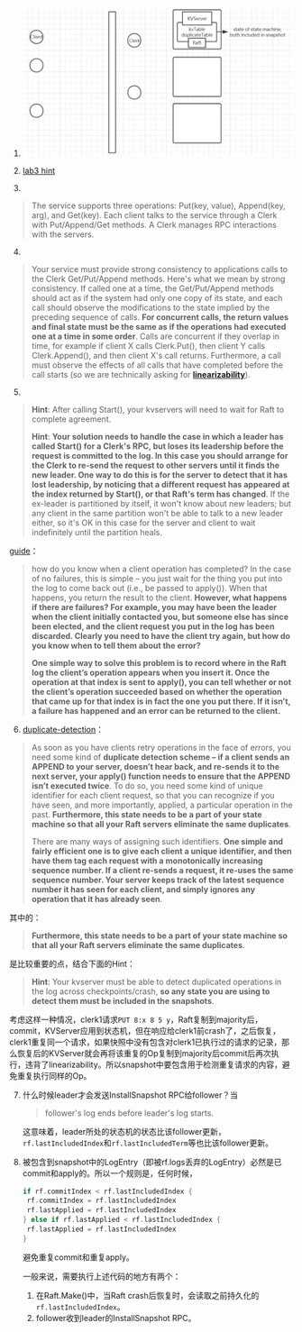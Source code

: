 1. ![](./lab3.png)

2. [lab3 hint](https://pdos.csail.mit.edu/6.824/notes/l-spinnaker.txt)

3. 
  > The service supports three operations: Put(key, value), Append(key, arg), and Get(key). Each client talks to the service through a Clerk with Put/Append/Get methods. A Clerk manages RPC interactions with the servers.

4. 
  > Your service must provide strong consistency to applications calls to the Clerk Get/Put/Append methods. Here's what we mean by strong consistency. If called one at a time, the Get/Put/Append methods should act as if the system had only one copy of its state, and each call should observe the modifications to the state implied by the preceding sequence of calls. **For concurrent calls, the return values and final state must be the same as if the operations had executed one at a time in some order**. Calls are concurrent if they overlap in time, for example if client X calls Clerk.Put(), then client Y calls Clerk.Append(), and then client X's call returns. Furthermore, a call must observe the effects of all calls that have completed before the call starts (so we are technically asking for [**linearizability**](https://www.anishathalye.com/2017/06/04/testing-distributed-systems-for-linearizability/)).

5. 
  > **Hint**: After calling Start(), your kvservers will need to wait for Raft to complete agreement.
  >
  > **Hint**: **Your solution needs to handle the case in which a leader has called Start() for a Clerk's RPC, but loses its leadership before the request is committed to the log. In this case you should arrange for the Clerk to re-send the request to other servers until it finds the new leader. One way to do this is for the server to detect that it has lost leadership, by noticing that a different request has appeared at the index returned by Start(), or that Raft's term has changed**. If the ex-leader is partitioned by itself, it won't know about new leaders; but any client in the same partition won't be able to talk to a new leader either, so it's OK in this case for the server and client to wait indefinitely until the partition heals.

  [guide](https://thesquareplanet.com/blog/students-guide-to-raft/#applying-client-operations)：
  > how do you know when a client operation has completed? In the case of no failures, this is simple – you just wait for the thing you put into the log to come back out (i.e., be passed to apply()). When that happens, you return the result to the client. **However, what happens if there are failures? For example, you may have been the leader when the client initially contacted you, but someone else has since been elected, and the client request you put in the log has been discarded. Clearly you need to have the client try again, but how do you know when to tell them about the error?**
  > 
  > **One simple way to solve this problem is to record where in the Raft log the client’s operation appears when you insert it. Once the operation at that index is sent to apply(), you can tell whether or not the client’s operation succeeded based on whether the operation that came up for that index is in fact the one you put there. If it isn’t, a failure has happened and an error can be returned to the client.**

6. [duplicate-detection](https://thesquareplanet.com/blog/students-guide-to-raft/#duplicate-detection)：
  > As soon as you have clients retry operations in the face of errors, you need some kind of **duplicate detection scheme – if a client sends an APPEND to your server, doesn’t hear back, and re-sends it to the next server, your apply() function needs to ensure that the APPEND isn’t executed twice**. To do so, you need some kind of unique identifier for each client request, so that you can recognize if you have seen, and more importantly, applied, a particular operation in the past. **Furthermore, this state needs to be a part of your state machine so that all your Raft servers eliminate the same duplicates**.
  >
  > There are many ways of assigning such identifiers. **One simple and fairly efficient one is to give each client a unique identifier, and then have them tag each request with a monotonically increasing sequence number. If a client re-sends a request, it re-uses the same sequence number. Your server keeps track of the latest sequence number it has seen for each client, and simply ignores any operation that it has already seen**.

  其中的：
  > **Furthermore, this state needs to be a part of your state machine so that all your Raft servers eliminate the same duplicates**.

  是比较重要的点，结合下面的Hint：
  > **Hint**: Your kvserver must be able to detect duplicated operations in the log across checkpoints/crash, **so any state you are using to detect them must be included in the snapshots**. 

  考虑这样一种情况，clerk1请求`PUT 8:x 8 5 y`，Raft复制到majority后，commit，KVServer应用到状态机，但在响应给clerk1前crash了，之后恢复，clerk1重复同一个请求，如果快照中没有包含对clerk1已执行过的请求的记录，那么恢复后的KVServer就会再将该重复的Op复制到majority后commit后再次执行，违背了linearizability。所以snapshot中要包含用于检测重复请求的内容，避免重复执行同样的Op。

7. 什么时候leader才会发送InstallSnapshot RPC给follower？当

   > follower's log ends before leader's log starts.

   这意味着，leader所处的状态机的状态比该follower更新，`rf.lastIncludedIndex`和`rf.lastIncludedTerm`等也比该follower更新。

8. 被包含到snapshot中的LogEntry（即被rf.logs丢弃的LogEntry）必然是已commit和apply的。所以一个规则是，任何时候，

   ```go
   if rf.commitIndex < rf.lastIncludedIndex {
   	rf.commitIndex = rf.lastIncludedIndex
   	rf.lastApplied = rf.lastIncludedIndex
   } else if rf.lastApplied < rf.lastIncludedIndex {
   	rf.lastApplied = rf.lastIncludedIndex
   }
   ```

   避免重复commit和重复apply。

   一般来说，需要执行上述代码的地方有两个：

   1. 在Raft.Make()中，当Raft crash后恢复时，会读取之前持久化的`rf.lastIncludedIndex`。
   2. follower收到leader的InstallSnapshot RPC。

   